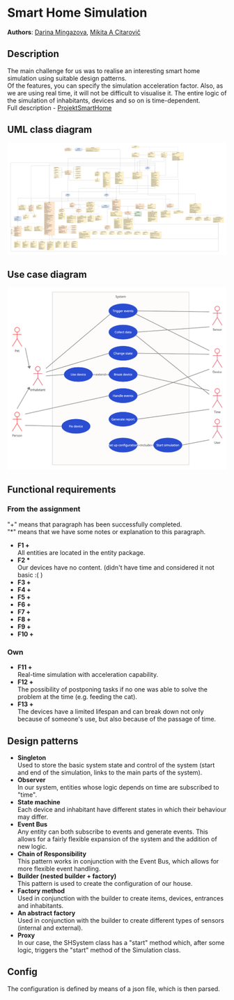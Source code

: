 # Smart Home Simulation
**Authors**: [Darina Mingazova](https://github.com/mingadar), [Mikita A Citarovič](https://github.com/mikicit)
## Description
The main challenge for us was to realise an interesting smart home simulation using suitable design patterns. <br/>
Of the features, you can specify the simulation acceleration factor. Also, as we are using real time, it will not be difficult to visualise it. The entire logic of the simulation of inhabitants, devices and so on is time-dependent. <br/>
Full description - [ProjektSmartHome](docs/ProjektSmartHome.pdf)
## UML class diagram
![Use case diagram](/docs/classDiagram.jpg)
## Use case diagram
![Use case diagram](/docs/useCase.png)
## Functional requirements
### From the assignment
"+" means that paragraph has been successfully completed. <br/>
"*" means that we have some notes or explanation to this paragraph.

- **F1 +** <br/>
All entities are located in the entity package.
- **F2 \*** <br/>
Our devices have no content. (didn't have time and considered it not basic :( )
- **F3 +** <br/>
- **F4 +** <br/>
- **F5 +** <br/>
- **F6 +** <br/>
- **F7 +** <br/>
- **F8 +** <br/>
- **F9 +** <br/>
- **F10 +** <br/>

### Own
- **F11 +** <br/>
Real-time simulation with acceleration capability.
- **F12 +** <br/>
The possibility of postponing tasks if no one was able to solve the problem at the time (e.g. feeding the cat).
- **F13 +** <br/>
The devices have a limited lifespan and can break down not only because of someone's use, but also because of the passage of time.

## Design patterns
- **Singleton** <br/>
Used to store the basic system state and control of the system (start and end of the simulation, links to the main parts of the system).
- **Observer** <br/>
In our system, entities whose logic depends on time are subscribed to "time". 
- **State machine** <br/>
Each device and inhabitant have different states in which their behaviour may differ.
- **Event Bus** <br/>
Any entity can both subscribe to events and generate events. This allows for a fairly flexible expansion of the system and the addition of new logic.
- **Chain of Responsibility** <br/>
This pattern works in conjunction with the Event Bus, which allows for more flexible event handling.
- **Builder (nested builder + factory)** <br/>
This pattern is used to create the configuration of our house.
- **Factory method** <br/>
Used in conjunction with the builder to create items, devices, entrances and inhabitants.
- **An abstract factory** <br/>
Used in conjunction with the builder to create different types of sensors (internal and external).
- **Proxy** <br/>
In our case, the SHSystem class has a "start" method which, after some logic, triggers the "start" method of the Simulation class. 

## Config
The configuration is defined by means of a json file, which is then parsed.

